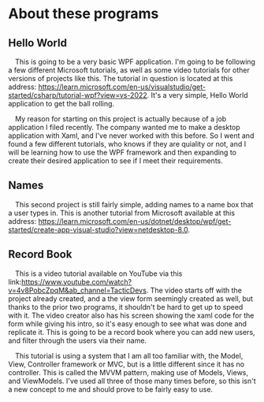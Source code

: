 # About these programs
## Hello World
&ensp;&ensp;This is going to be a very basic WPF application. I'm going to be following a few different Microsoft tutorials, as well as some video tutorials for other versions of projects like this. The tutorial in question is located at this address: https://learn.microsoft.com/en-us/visualstudio/get-started/csharp/tutorial-wpf?view=vs-2022. It's a very simple, Hello World application to get the ball rolling.

&ensp;&ensp;My reason for starting on this project is actually because of a job application I filed recently. The company wanted me to make a desktop application with Xaml, and I've never worked with this before. So I went and found a few different tutorials, who knows if they are quiality or not, and I will be learning how to use the WPF framework and then expanding to create their desired application to see if I meet their requirements.

## Names
&ensp;&ensp;This second project is still fairly simple, adding names to a name box that a user types in. This is another tutorial from Microsoft available at this address: https://learn.microsoft.com/en-us/dotnet/desktop/wpf/get-started/create-app-visual-studio?view=netdesktop-8.0.

## Record Book
&ensp;&ensp;This is a video tutorial available on YouTube via this link:https://www.youtube.com/watch?v=4v8PobcZpqM&ab_channel=TacticDevs. The video starts off with the project already created, and a the view form seemingly created as well, but thanks to the prior two programs, it shouldn't be hard to get up to speed with it. The video creator also has his screen showing the xaml code for the form while giving his intro, so it's easy enough to see what was done and replicate it. This is going to be a record book where you can add new users, and filter through the users via their name.

&ensp;&ensp;This tutorial is using a system that I am all too familiar with, the Model, View, Controller framework or MVC, but is a little different since it has no controller. This is called the MVVM pattern, making use of Models, Views, and ViewModels. I've used all three of those many times before, so this isn't a new concept to me and should prove to be fairly easy to use.